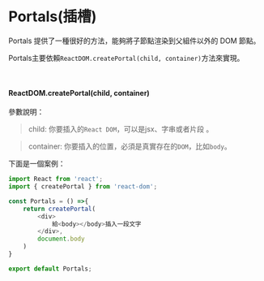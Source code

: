# Portals(插槽)

Portals 提供了一種很好的方法，能夠將子節點渲染到父組件以外的 DOM 節點。   

Portals主要依賴`ReactDOM.createPortal(child, container)`方法來實現。

<br />

#### ReactDOM.createPortal(child, container)

參數說明：  
> child: 你要插入的`React DOM`，可以是jsx、字串或者片段 。    

> container: 你要插入的位置，必須是真實存在的`DOM`，比如`body`。

下面是一個案例：  

```js
import React from 'react';
import { createPortal } from 'react-dom';

const Portals = () =>{
    return createPortal(
        <div> 
            給<body></body>插入一段文字
        </div>,
        document.body
    )
}

export default Portals;
```

